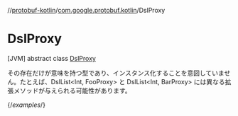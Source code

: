 //[protobuf-kotlin](/reference/kotlin/api-docs/)/[com.google.protobuf.kotlin](/reference/kotlin/api-docs/protobuf-kotlin/com.google.protobuf.kotlin/)/DslProxy

# DslProxy

[JVM] abstract class [DslProxy]()

その存在だけが意味を持つ型であり、インスタンス化することを意図していません。たとえば、DslList<Int, FooProxy> と DslList<Int, BarProxy> には異なる拡張メソッドが与えられる可能性があります。

{/*examples*/}
